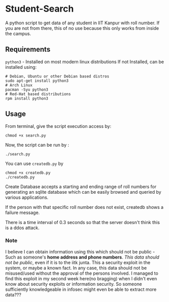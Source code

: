# Student-Search
A python script to get data of any student in IIT Kanpur with roll number.
If you are not from there, this of no use because this only works from inside
the campus.

## Requirements

`python3` - Installed on most modern linux distributions
If not Installed, can be installed using:
``` shell
# Debian, Ubuntu or other Debian based distros
sudo apt-get install python3
# Arch Linux
pacman -Syu python3
# Red-Hat based distributions
rpm install python3
```

## Usage
From terminal, give the script execution access by:

``` shell
chmod +x search.py
```

Now, the script can be run by :

``` shell
./search.py
```

You can use `createdb.py` by
``` shell
chmod +x createdb.py
./createdb.py
```

Create Database accepts a starting and ending range of roll numbers for generating an
sqlite database which can be easily browsed and queried by various applications.

If the person with that specific roll number does not exist, createdb shows a failure message.

There is a time interval of 0.3 seconds so that the server doesn't think this is a ddos attack.

### Note
I believe I can obtain information using this which should not be public - Such as someone's **home address
and phone numbers**. *This data should not be public*, even if it is to the iitk junta. This a security exploit in
the system, or maybe a known fact. In any case, this data should not be misused/used without the approval of the
persons involved. I managed to find this exploit in my second week here(no bragging) when I didn't even know about
security exploits or information security. So someone sufficiently knowledgeable in infosec might even be able to extract more
data???
